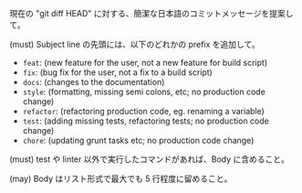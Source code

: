 現在の "git diff HEAD" に対する、簡潔な日本語のコミットメッセージを提案して。

(must) Subject line の先頭には、以下のどれかの prefix を追加して。

- `feat`: (new feature for the user, not a new feature for build script)
- `fix`: (bug fix for the user, not a fix to a build script)
- `docs`: (changes to the documentation)
- `style`: (formatting, missing semi colons, etc; no production code change)
- `refactor`: (refactoring production code, eg. renaming a variable)
- `test`: (adding missing tests, refactoring tests; no production code change)
- `chore`: (updating grunt tasks etc; no production code change)

(must) test や linter 以外で実行したコマンドがあれば、Body に含めること。

(may) Body はリスト形式で最大でも 5 行程度に留めること。
